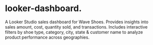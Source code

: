 # looker-dashboard.
A Looker Studio sales dashboard for Wave Shoes. Provides insights into sales amount, cost, quantity sold, and transactions. Includes interactive filters by shoe type, category, city, state & customer name to analyze product performance across geographies.
